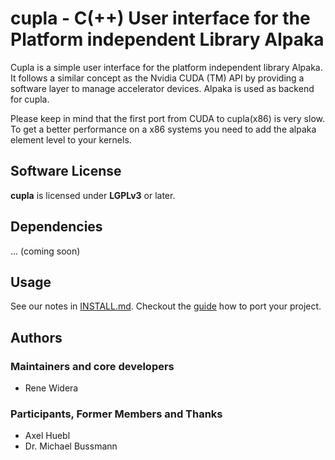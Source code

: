 **cupla** - C(++) User interface for the Platform independent Library Alpaka
=================================================================

Cupla is a simple user interface for the platform independent library
Alpaka. It follows a similar concept as the Nvidia CUDA (TM) API by
providing a software layer to manage accelerator devices.
Alpaka is used as backend for cupla.

Please keep in mind that the first port from CUDA to cupla(x86) is very slow.
To get a better performance on a x86 systems you need to add the alpaka element
level to your kernels.


Software License
----------------

**cupla** is licensed under **LGPLv3** or later.


Dependencies
------------

... (coming soon)

Usage
-----

See our notes in [INSTALL.md](INSTALL.md).
Checkout the [guide](doc/PortingGuide.md) how to port your project.


Authors
-------

### Maintainers and core developers

- Rene Widera

### Participants, Former Members and Thanks

- Axel Huebl
- Dr. Michael Bussmann
